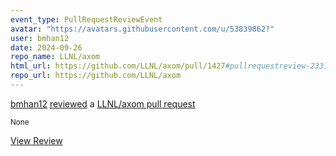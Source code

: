 ```yaml
---
event_type: PullRequestReviewEvent
avatar: "https://avatars.githubusercontent.com/u/53839862?"
user: bmhan12
date: 2024-09-26
repo_name: LLNL/axom
html_url: https://github.com/LLNL/axom/pull/1427#pullrequestreview-2331585957
repo_url: https://github.com/LLNL/axom
---
```


<a href='https://github.com/bmhan12' target='_blank'>bmhan12</a> <a href='https://github.com/LLNL/axom/pull/1427#pullrequestreview-2331585957' target='_blank'>reviewed</a> a <a href='https://github.com/LLNL/axom/pull/1427' target='_blank'>LLNL/axom pull request</a>

<small>None</small>

<a href='https://github.com/LLNL/axom/pull/1427#pullrequestreview-2331585957' target='_blank'>View Review</a>